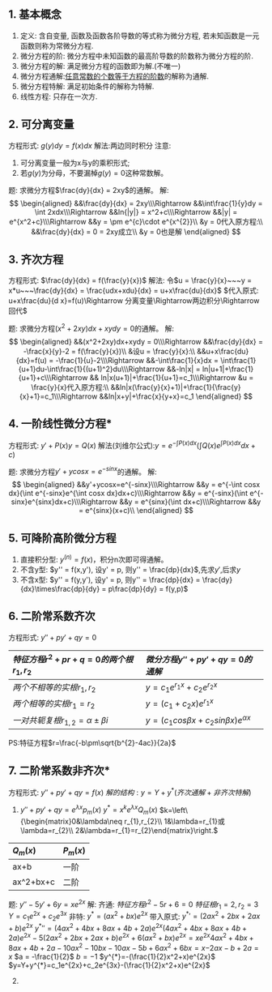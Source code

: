 ## 1. 基本概念

1. 定义: 含自变量, 函数及函数各阶导数的等式称为微分方程, 若未知函数是一元函数则称为常微分方程.
2. 微分方程的阶: 微分方程中未知函数的最高阶导数的阶数称为微分方程的阶.
3. 微分方程的解: 满足微分方程的函数即为解.(不唯一)
4. 微分方程通解:<u>任意常数的个数等于方程的阶数</u>的解称为通解.
5. 微分方程特解: 满足初始条件的解称为特解.
6. 线性方程: 只存在一次方.

## 2. 可分离变量

方程形式: $g(y)dy = f(x)dx$
解法:两边同时积分
注意:
1. 可分离变量一般为x与y的乘积形式;
2. 若$g(y)$为分母，不要漏棹$g(y)=0$这种常数解。

题: 求微分方程$\frac{dy}{dx} = 2xy$的通解。
	解:
	$$
	\begin{aligned}
	&&\frac{dy}{dx} = 2xy\\\Rightarrow
	&&\int\frac{1}{y}dy = \int 2xdx\\\Rightarrow
	&&ln{|y|} = x^2+c\\\Rightarrow
	&&|y| = e^{x^2+c}\\\Rightarrow
	&&y = \pm e^{c}\cdot e^{x^{2}}\\
	&y = 0代入原方程:\\
	&&\frac{dy}{dx} = 0 = 2xy成立\\
	&y = 0也是解
	\end{aligned}
	$$

## 3. 齐次方程

方程形式: $\frac{dy}{dx} = f(\frac{y}{x})$
解法:
令$u = \frac{y}{x}~~~y = x*u~~~\frac{dy}{dx} = \frac{udx+xdu}{dx} = u+x\frac{du}{dx}$
$代入原式: u+x\frac{du}{d x}=f(u)\Rightarrow 分离变量\Rightarrow两边积分\Rightarrow 回代$

题: 求微分方程$(x^2+2xy)dx+xydy = 0$的通解。
	解:
	$$
	\begin{aligned}
	&&(x^2+2xy)dx+xydy = 0\\\Rightarrow
	&&\frac{dy}{dx} = -\frac{x}{y}-2 = f(\frac{y}{x})\\
	&设u = \frac{y}{x}:\\
	&&u+x\frac{du}{dx}=f(u) = -\frac{1}{u}-2\\\Rightarrow
	&&-\int\frac{1}{x}dx = \int\frac{1}{u+1}du-\int\frac{1}{(u+1)^2}du\\\Rightarrow
	&&-ln|x| = ln|u+1|+\frac{1}{u+1}+c\\\Rightarrow
	&& ln|x(u+1)|+\frac{1}{u+1}=c_1\\\Rightarrow
	&u = \frac{y}{x}代入原方程:\\
	&&ln|x(\frac{y}{x}+1)|+\frac{1}{\frac{y}{x}+1}=c_1\\\Rightarrow
	&&ln|x+y|+\frac{x}{y+x}=c_1
	\end{aligned}
	$$

## 4. 一阶线性微分方程*

方程形式: $y'+P(x)y=Q(x)$
解法(刘维尔公式):$y = e^{-\int P(x)dx}(\int Q(x)e^{\int P(x)dx}dx+c)$

题: 求微分方程$y'+ycosx=e^{-sinx}$的通解。
	解:
	$$
	\begin{aligned}
	&&y'+ycosx=e^{-sinx}\\\Rightarrow
	&&y = e^{-\int cosx dx}(\int e^{-sinx}e^{\int cosx dx}dx+c)\\\Rightarrow
	&&y = e^{-sinx}(\int e^{-sinx}e^{sinx}dx+c)\\\Rightarrow
	&&y = e^{sinx}(\int dx+c)\\\Rightarrow
	&&y = e^{sinx}(x+c)\\
	\end{aligned}
	$$

## 5. 可降阶高阶微分方程

1. 直接积分型: $y^{(n)} = f(x)$，积分n次即可得通解。
2. 不含y型: $y'' = f(x,y'), 设y' = p, 则y'' = \frac{dp}{dx}$,先求$y'$,后求$y$
3. 不含x型: $y'' = f(y,y'), 设y' = p, 则y'' = \frac{dp}{dx} = \frac{dy}{dx}\times\frac{dp}{dy} = p\frac{dp}{dy} = f(y,p)$

## 6. 二阶常系数齐次

方程形式: $y''+py'+qy = 0$

|$特征方程r^2+pr+q=0的两个根r_1,r_2$|$微分方程y''+py'+qy=0的通解$|
|:---|:---|
|$两个不相等的实根r_1,r_2$|$y = c_1e^{r_1x}+c_2e^{r_2x}$|
|$两个相等的实根r_1=r_2$|$y = (c_1+c_2x)e^{r_1x}$|
|$一对共轭复根r_{1,2}=\alpha\pm\beta i$|$y = (c_1cos\beta x+c_2sin\beta x)e^{\alpha x}$|
PS:特征方程$r=\frac{-b\pm\sqrt{b^{2}-4ac}}{2a}$

## 7. 二阶常系数非齐次*

方程形式: $y''+py'+qy =f(x)$
$解的结构:y =Y +y^{*}(齐次通解+非齐次特解)$

1. $y''+py'+qy =e^{\lambda x}p_m(x)$
	$y^{*}=  x^ke^{\lambda x}Q_m(x)$
	$k=\left\{\begin{matrix}0&\lambda\neq r_{1},r_{2}\\ 1&\lambda=r_{1}或\lambda=r_{2}\\ 2&\lambda=r_{1}=r_{2}\end{matrix}\right.$
	
|$Q_m(x)$|$P_m(x)$|
|:--|:--|
|ax+b|一阶|
|ax^2+bx+c|二阶|

题: $y''-5y'+6y =xe^{2x}$
		解:
		齐通:
			$特征方程r^2-5r+6=0$
			$特征根r_1=2,r_2=3$
			$Y = c_1e^{2x}+c_2e^{3x}$
		非特:
			$y^{*}=(ax^2+bx)e^{2x}$
			带入原式:
				${y^{*}}'=(2ax^2+2bx+2ax+b)e^{2x}$
				${y^{*}}''=(4ax^2+4bx+8ax+4b+2a)e^{2x}$$(4ax^2+4bx+8ax+4b+2a)e^{2x}-5(2ax^2+2bx+2ax+b)e^{2x}+6(ax^2+bx)e^{2x}=xe^{2x}$$4ax^2+4bx+8ax+4b+2a-10ax^2-10bx-10ax-5b+6ax^2+6bx=x$$-2ax-b+2a=x$
				$a = -\frac{1}{2}$
				$b=-1$
			$y^{*}=-(\frac{1}{2}x^2+x)e^{2x}$
		$y=Y+y^{*}=c_1e^{2x}+c_2e^{3x}-(\frac{1}{2}x^2+x)e^{2x}$

2. 